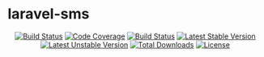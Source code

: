 # laravel-sms

<p align="center">
<a href="https://scrutinizer-ci.com/g/zingimmick/laravel-sms"><img src="https://scrutinizer-ci.com/g/zingimmick/laravel-sms/badges/build.png?b=master" alt="Build Status"></a>
<a href="https://scrutinizer-ci.com/g/zingimmick/laravel-sms"><img src="https://scrutinizer-ci.com/g/zingimmick/laravel-sms/badges/coverage.png?b=master" alt="Code Coverage"></a>
<a href="https://github.com/zingimmick/laravel-sms/actions"><img src="https://github.com/zingimmick/laravel-sms/workflows/tests/badge.svg" alt="Build Status"></a>
<a href="https://packagist.org/packages/zing/laravel-sms"><img src="https://poser.pugx.org/zing/laravel-sms/v/stable.svg" alt="Latest Stable Version"></a>
<a href="https://packagist.org/packages/zing/laravel-sms"><img src="https://poser.pugx.org/zing/laravel-sms/v/unstable.svg" alt="Latest Unstable Version"></a>
<a href="https://packagist.org/packages/zing/laravel-sms"><img src="https://poser.pugx.org/zing/laravel-sms/downloads" alt="Total Downloads"></a>
<a href="https://packagist.org/packages/zing/laravel-sms"><img src="https://poser.pugx.org/zing/laravel-sms/license" alt="License"></a>
</p>